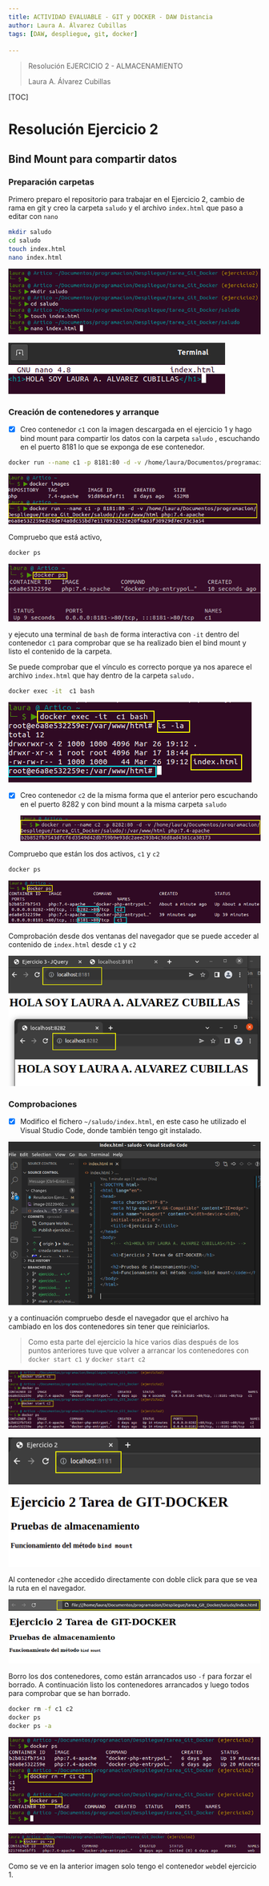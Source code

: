 ```yaml
---
title: ACTIVIDAD EVALUABLE - GIT y DOCKER - DAW Distancia
author: Laura A. Álvarez Cubillas
tags: [DAW, despliegue, git, docker]

---
```


> Resolución EJERCICIO 2 - ALMACENAMIENTO
>
> Laura A. Álvarez Cubillas
>



[TOC]



# Resolución Ejercicio 2

## Bind Mount para compartir datos

### Preparación carpetas

Primero preparo el repositorio para trabajar en el Ejercicio 2, cambio de rama en git y creo la carpeta `saludo` y el archivo `index.html` que paso a editar con `nano`

```bash
mkdir saludo
cd saludo
touch index.html
nano index.html
```

![image-20220326201130861](Resolucion%20Ejercicio%202.assets/image-20220326201130861.png)

![image-20220326201226110](Resolucion%20Ejercicio%202.assets/image-20220326201226110.png)

### Creación de contenedores y arranque

- [x] Creo contenedor `c1` con la imagen descargada en el ejercicio 1 y hago bind mount para compartir los datos con la carpeta `saludo` , escuchando en el puerto 8181 lo que se exponga de ese contenedor.

```bash
docker run --name c1 -p 8181:80 -d -v /home/laura/Documentos/programacion/Despliegue/tarea_Git_Docker/saludo/:/var/www/html php:7.4-apache
```

![image-20220326204754523](Resolucion%20Ejercicio%202.assets/image-20220326204754523.png)

Compruebo que está activo,

```bash
docker ps
```

![image-20220326205122509](Resolucion%20Ejercicio%202.assets/image-20220326205122509.png)

y ejecuto una terminal de `bash` de forma interactiva con `-it` dentro del contenedor `c1` para comprobar que se ha realizado bien el bind mount y listo el contenido de la carpeta. 

Se puede comprobar que el vínculo es correcto porque ya nos aparece el archivo `index.html` que hay dentro de la carpeta `saludo.`

```bash
docker exec -it  c1 bash
```

![image-20220326205631145](Resolucion%20Ejercicio%202.assets/image-20220326205631145.png)



- [x] Creo contenedor `c2` de la misma forma que el anterior pero escuchando en el puerto 8282 y con bind mount a la misma carpeta `saludo`

  ![image-20220326210532428](Resolucion%20Ejercicio%202.assets/image-20220326210532428.png)

Compruebo que están los dos activos, `c1` y `c2`

```bash
docker ps
```

![image-20220326211154594](Resolucion%20Ejercicio%202.assets/image-20220326211154594.png)

Comprobación desde dos ventanas del navegador que se puede acceder al contenido de `index.html` desde `c1` y `c2`

![image-20220326211607025](Resolucion%20Ejercicio%202.assets/image-20220326211607025.png)

### Comprobaciones

- [x] Modifico el fichero `~/saludo/index.html`, en este caso he utilizado el Visual Studio Code, donde también tengo git instalado.

![image-20220402165028829](Resolucion%20Ejercicio%202.assets/image-20220402165028829.png)

y a continuación compruebo desde el navegador que el archivo ha cambiado en los dos contenedores sin tener que reiniciarlos.


> Como esta parte del ejercicio la hice varios días después de los puntos anteriores tuve que volver a arrancar los contenedores con `docker start c1 `y `docker start c2`

![image-20220402170354483](Resolucion%20Ejercicio%202.assets/image-20220402170354483.png)

![image-20220402165335418](Resolucion%20Ejercicio%202.assets/image-20220402165335418.png)

Al contenedor `c2`he accedido directamente con doble click para que se vea la ruta en el navegador.

![image-20220402165931678](Resolucion%20Ejercicio%202.assets/image-20220402165931678.png)

Borro los dos contenedores, como están arrancados uso `-f` para forzar el borrado. A continuación listo los contenedores arrancados y  luego todos para comprobar que se han borrado.

```bash
docker rm -f c1 c2
docker ps
docker ps -a
```

![image-20220402170856758](Resolucion%20Ejercicio%202.assets/image-20220402170856758.png)

![image-20220402171323630](Resolucion%20Ejercicio%202.assets/image-20220402171323630.png)

Como se ve en la anterior imagen solo tengo el contenedor `web`del ejercicio 1.
